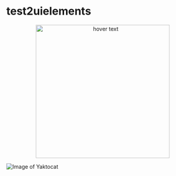 # test2uielements
<p align="center">
  <img src="./LoginPage.png" width="350" title="hover text">
</p>

![Image of Yaktocat](image/LoginPage.png)
